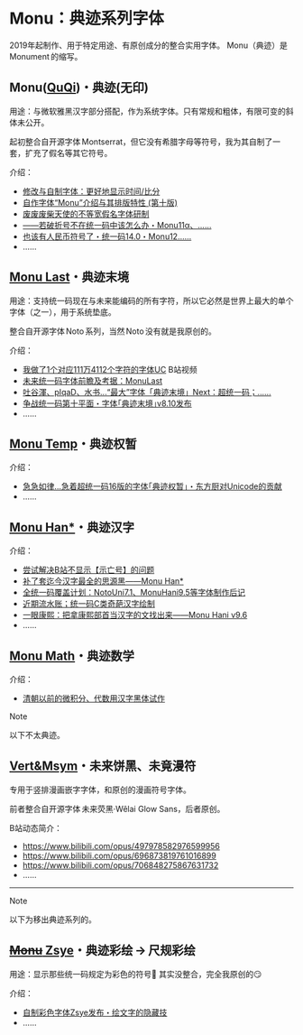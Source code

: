 # Monu：典迹系列字体
2019年起制作、用于特定用途、有原创成分的整合实用字体。
Monu（典迹）是 Monument 的缩写。

## Monu([QuQi](https://github.com/MY1L/QuQi))・典迹(无印)
用途：与微软雅黑汉字部分搭配，作为系统字体。只有常规和粗体，有限可变的斜体未公开。

起初整合自开源字体 Montserrat，但它没有希腊字母等符号，我为其自制了一套，扩充了假名等其它符号。

介绍：
- [修改与自制字体：更好地显示时间/比分](https://www.bilibili.com/read/cv4146730)
- [自作字体“Monu”介绍与其排版特性 (第十版)](https://www.bilibili.com/read/cv5018512)
- [废废废柴天使的不等宽假名字体研制](https://www.bilibili.com/read/cv5457108)
- [——若破折号不在统一码中该怎么办・Monu11α、……](https://www.bilibili.com/read/cv8280047)
- [也该有人民币符号了・统一码14.0・Monu12……](https://www.bilibili.com/read/cv13183071)
- ……

## [Monu Last](https://github.com/MY1L/Unicode/blob/main/Last)・典迹末境
用途：支持统一码现在与未来能编码的所有字符，所以它必然是世界上最大的单个字体（之一），用于系统垫底。

整合自开源字体 Noto 系列，当然 Noto 没有就是我原创的。

介绍：
- [我做了1个对应111万4112个字符的字体UC](https://www.bilibili.com/video/BV1XT4y1N7TG/) B站视频
- [未来统一码字体前瞻及考据：MonuLast](https://www.bilibili.com/read/cv11030010)
- [吐谷渾、pIqaD、水书…“最大”字体「典迹末境」Next：超统一码；……](https://www.bilibili.com/read/cv22807456)
- [争战统一码第十平面・字体｢典迹末境｣v8.10发布](https://www.bilibili.com/read/cv23078044)
- ……

## [Monu Temp](https://github.com/MY1L/Unicode/releases/tag/Temp)・典迹权暂
介绍：
- [急急如律…急着超统一码16版的字体｢典迹权暂｣・东方厨对Unicode的贡献](https://www.bilibili.com/read/cv24114209)
- ……

## [Monu Han*](https://github.com/MY1L/Unicode/tree/main/Hani)・典迹汉字
介绍：
- [尝试解决B站不显示【示亡号】的问题](https://www.bilibili.com/read/cv21481556)
- [补了套迄今汉字最全的思源黑——Monu Han*](https://www.bilibili.com/read/cv21580181)
- [全统一码覆盖计划：NotoUni7.1、MonuHani9.5等字体制作后记](https://www.bilibili.com/read/cv21785991)
- [近期流水账；统一码C类奇葩汉字绘制](https://www.bilibili.com/read/cv27511908)
- [一眼康熙：把拿康熙部首当汉字的文找出来——Monu Hani v9.6](https://www.bilibili.com/read/cv27961080)
- ……

## [Monu Math](https://github.com/MY1L/Unicode/releases/tag/Math)・典迹数学
介绍：
- [清朝以前的微积分、代数用汉字黑体试作](https://www.bilibili.com/read/cv27076507/)

> [!NOTE]
> 以下不太典迹。

## [Vert&Msym](https://github.com/MY1L/vert)・未来饼黑、未竟漫符
专用于竖排漫画嵌字字体，和原创的漫画符号字体。

前者整合自开源字体 未来荧黑·Wêlai Glow Sans，后者原创。

B站动态简介：
- https://www.bilibili.com/opus/497978582976599956
- https://www.bilibili.com/opus/696873819761016899
- https://www.bilibili.com/opus/706848275867631732
- ……

----

> [!NOTE]
> 以下为移出典迹系列的。

## [~~Monu~~ Zsye](https://github.com/MY1L/Ctrl#zsye)・典迹彩绘 → 尺规彩绘
用途：显示那些统一码规定为彩色的符号💛
其实没整合，完全我原创的😏

介绍：
- [自制彩色字体Zsye发布・绘文字的隐藏技](https://www.bilibili.com/read/cv11706229)
- ……

